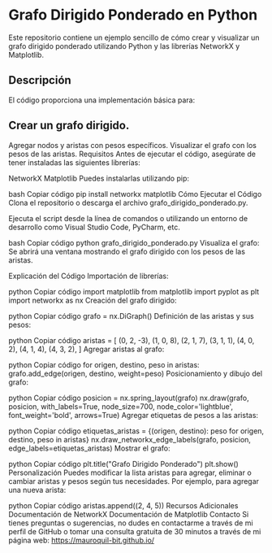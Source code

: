 # Grafo Dirigido Ponderado en Python

Este repositorio contiene un ejemplo sencillo de cómo crear y visualizar un grafo dirigido ponderado utilizando Python y las librerías NetworkX y Matplotlib.

## Descripción

El código proporciona una implementación básica para:

## Crear un grafo dirigido.
Agregar nodos y aristas con pesos específicos.
Visualizar el grafo con los pesos de las aristas.
Requisitos
Antes de ejecutar el código, asegúrate de tener instaladas las siguientes librerías:

NetworkX
Matplotlib
Puedes instalarlas utilizando pip:

bash
Copiar código
pip install networkx matplotlib
Cómo Ejecutar el Código
Clona el repositorio o descarga el archivo grafo_dirigido_ponderado.py.

Ejecuta el script desde la línea de comandos o utilizando un entorno de desarrollo como Visual Studio Code, PyCharm, etc.

bash
Copiar código
python grafo_dirigido_ponderado.py
Visualiza el grafo: Se abrirá una ventana mostrando el grafo dirigido con los pesos de las aristas.

Explicación del Código
Importación de librerías:

python
Copiar código
import matplotlib
from matplotlib import pyplot as plt
import networkx as nx
Creación del grafo dirigido:

python
Copiar código
grafo = nx.DiGraph()
Definición de las aristas y sus pesos:

python
Copiar código
aristas = [
    (0, 2, -3),
    (1, 0, 8),
    (2, 1, 7),
    (3, 1, 1),
    (4, 0, 2),
    (4, 1, 4),
    (4, 3, 2),
]
Agregar aristas al grafo:

python
Copiar código
for origen, destino, peso in aristas:
    grafo.add_edge(origen, destino, weight=peso)
Posicionamiento y dibujo del grafo:

python
Copiar código
posicion = nx.spring_layout(grafo)
nx.draw(grafo, posicion, with_labels=True, node_size=700, node_color='lightblue', font_weight='bold', arrows=True)
Agregar etiquetas de pesos a las aristas:

python
Copiar código
etiquetas_aristas = {(origen, destino): peso for origen, destino, peso in aristas}
nx.draw_networkx_edge_labels(grafo, posicion, edge_labels=etiquetas_aristas)
Mostrar el grafo:

python
Copiar código
plt.title("Grafo Dirigido Ponderado")
plt.show()
Personalización
Puedes modificar la lista aristas para agregar, eliminar o cambiar aristas y pesos según tus necesidades. Por ejemplo, para agregar una nueva arista:

python
Copiar código
aristas.append((2, 4, 5))
Recursos Adicionales
Documentación de NetworkX
Documentación de Matplotlib
Contacto
Si tienes preguntas o sugerencias, no dudes en contactarme a través de mi perfil de GitHub o tomar una consulta gratuita de 30 minutos a través de mi página web:  https://mauroquil-bit.github.io/

